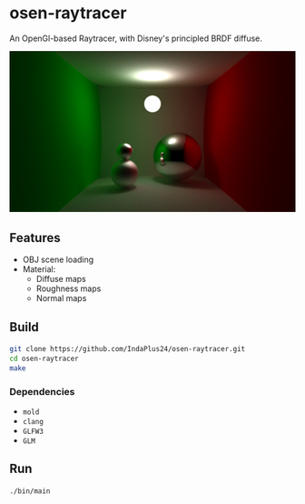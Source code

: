 # osen-raytracer

An OpenGl-based Raytracer, with Disney's principled BRDF diffuse.

![preview](./preview.png)

## Features

- OBJ scene loading
- Material:
    - Diffuse maps
    - Roughness maps
    - Normal maps

## Build

```bash
git clone https://github.com/IndaPlus24/osen-raytracer.git
cd osen-raytracer
make
```

### Dependencies

- `mold`
- `clang`
- `GLFW3`
- `GLM`

## Run

```bash
./bin/main
```
